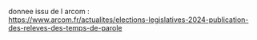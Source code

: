 donnee issu de l arcom : <br>
https://www.arcom.fr/actualites/elections-legislatives-2024-publication-des-releves-des-temps-de-parole  <br>

